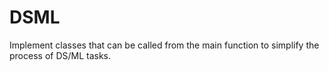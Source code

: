 # DSML
Implement classes that can be called from the main function to simplify the process of DS/ML tasks.
